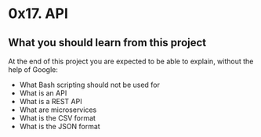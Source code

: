 <h1>0x17. API</h1>
<h2>What you should learn from this project</h2>
At the end of this project you are expected to be able to explain, without the help of Google:
<ul>
<li>What Bash scripting should not be used for</li>
<li>What is an API</li>
<li>What is a REST API</li>
<li>What are microservices</li>
<li>What is the CSV format</li>
<li>What is the JSON format</li>
</ul>